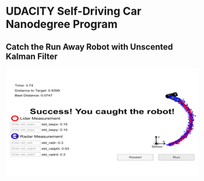 # UDACITY Self-Driving Car Nanodegree Program
## Catch the Run Away Robot with Unscented Kalman Filter

![Output](Catch-run-away-car.png)
